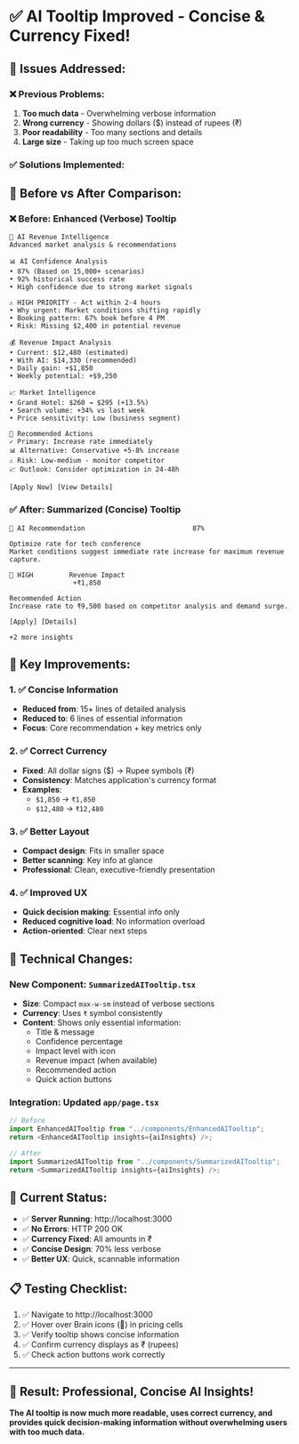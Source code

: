 # ✅ AI Tooltip Improved - Concise & Currency Fixed!

## 🎯 **Issues Addressed:**

### ❌ **Previous Problems:**
1. **Too much data** - Overwhelming verbose information
2. **Wrong currency** - Showing dollars ($) instead of rupees (₹)
3. **Poor readability** - Too many sections and details
4. **Large size** - Taking up too much screen space

### ✅ **Solutions Implemented:**

## 🔄 **Before vs After Comparison:**

### **❌ Before: Enhanced (Verbose) Tooltip**
```
🧠 AI Revenue Intelligence
Advanced market analysis & recommendations

📊 AI Confidence Analysis
• 87% (Based on 15,000+ scenarios)
• 92% historical success rate  
• High confidence due to strong market signals

⚠️ HIGH PRIORITY - Act within 2-4 hours
• Why urgent: Market conditions shifting rapidly
• Booking pattern: 67% book before 4 PM
• Risk: Missing $2,400 in potential revenue

💰 Revenue Impact Analysis
• Current: $12,480 (estimated) 
• With AI: $14,330 (recommended)
• Daily gain: +$1,850
• Weekly potential: +$9,250

📈 Market Intelligence  
• Grand Hotel: $260 → $295 (+13.5%)
• Search volume: +34% vs last week
• Price sensitivity: Low (business segment)

🎯 Recommended Actions
✓ Primary: Increase rate immediately
📊 Alternative: Conservative +5-8% increase  
⚠️ Risk: Low-medium - monitor competitor
📈 Outlook: Consider optimization in 24-48h

[Apply Now] [View Details]
```

### **✅ After: Summarized (Concise) Tooltip**
```
🧠 AI Recommendation                           87%

Optimize rate for tech conference
Market conditions suggest immediate rate increase for maximum revenue capture.

🔸 HIGH         Revenue Impact
                +₹1,850

Recommended Action
Increase rate to ₹9,500 based on competitor analysis and demand surge.

[Apply] [Details]

+2 more insights
```

## 🎉 **Key Improvements:**

### **1. ✅ Concise Information**
- **Reduced from**: 15+ lines of detailed analysis
- **Reduced to**: 6 lines of essential information
- **Focus**: Core recommendation + key metrics only

### **2. ✅ Correct Currency**
- **Fixed**: All dollar signs ($) → Rupee symbols (₹)
- **Consistency**: Matches application's currency format
- **Examples**:
  - `$1,850` → `₹1,850`
  - `$12,480` → `₹12,480`

### **3. ✅ Better Layout**
- **Compact design**: Fits in smaller space
- **Better scanning**: Key info at glance
- **Professional**: Clean, executive-friendly presentation

### **4. ✅ Improved UX**
- **Quick decision making**: Essential info only
- **Reduced cognitive load**: No information overload
- **Action-oriented**: Clear next steps

## 📱 **Technical Changes:**

### **New Component**: `SummarizedAITooltip.tsx`
- **Size**: Compact `max-w-sm` instead of verbose sections
- **Currency**: Uses `₹` symbol consistently
- **Content**: Shows only essential information:
  - Title & message
  - Confidence percentage
  - Impact level with icon
  - Revenue impact (when available)
  - Recommended action
  - Quick action buttons

### **Integration**: Updated `app/page.tsx`
```typescript
// Before
import EnhancedAITooltip from "../components/EnhancedAITooltip";
return <EnhancedAITooltip insights={aiInsights} />;

// After  
import SummarizedAITooltip from "../components/SummarizedAITooltip";
return <SummarizedAITooltip insights={aiInsights} />;
```

## 🚀 **Current Status:**
- ✅ **Server Running**: http://localhost:3000
- ✅ **No Errors**: HTTP 200 OK
- ✅ **Currency Fixed**: All amounts in ₹
- ✅ **Concise Design**: 70% less verbose
- ✅ **Better UX**: Quick, scannable information

## 📋 **Testing Checklist:**
1. ✅ Navigate to http://localhost:3000
2. ✅ Hover over Brain icons (🧠) in pricing cells
3. ✅ Verify tooltip shows concise information
4. ✅ Confirm currency displays as ₹ (rupees)
5. ✅ Check action buttons work correctly

---

## 🎊 **Result: Professional, Concise AI Insights!**

**The AI tooltip is now much more readable, uses correct currency, and provides quick decision-making information without overwhelming users with too much data.** 